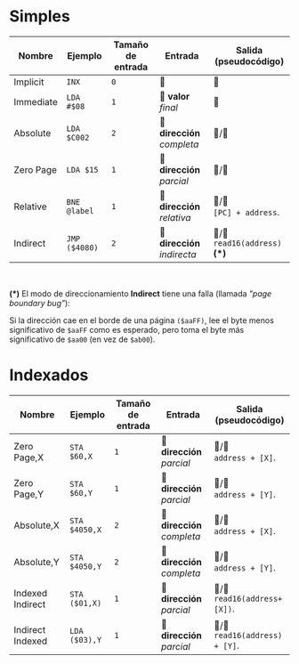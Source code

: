 # Simples

| Nombre    | Ejemplo       | Tamaño de entrada | Entrada                      | Salida (pseudocódigo)                |
| --------- | ------------- | ----------------- | ---------------------------- | ------------------------------------ |
| Implicit  | `INX`         | `0`               | 🚫                           | 🚫                                   |
| Immediate | `LDA #$08`    | `1`               | 🔢 **valor** _final_         | 🔢                                   |
| Absolute  | `LDA $C002`   | `2`               | 🐏 **dirección** _completa_  | 🔢/🐏                                |
| Zero Page | `LDA $15`     | `1`               | 🐏 **dirección** _parcial_   | 🔢/🐏                                |
| Relative  | `BNE @label`  | `1`               | 🐏 **dirección** _relativa_  | 🔢/🐏<br/>`[PC] + address`.          |
| Indirect  | `JMP ($4080)` | `2`               | 🐏 **dirección** _indirecta_ | 🔢/🐏<br/>`read16(address)` **(\*)** |

<br/>

**(\*)** El modo de direccionamiento **Indirect** tiene una falla (llamada _"page boundary bug"_):

Si la dirección cae en el borde de una página `($aaFF)`, lee el byte menos significativo de `$aaFF` como es esperado, pero toma el byte más significativo de `$aa00` (en vez de `$ab00`).

# Indexados

| Nombre           | Ejemplo       | Tamaño de entrada | Entrada                     | Salida (pseudocódigo)              |
| ---------------- | ------------- | ----------------- | --------------------------- | ---------------------------------- |
| Zero Page,X      | `STA $60,X`   | `1`               | 🐏 **dirección** _parcial_  | 🔢/🐏<br/>`address + [X]`.         |
| Zero Page,Y      | `STA $60,Y`   | `1`               | 🐏 **dirección** _parcial_  | 🔢/🐏<br/>`address + [Y]`.         |
| Absolute,X       | `STA $4050,X` | `2`               | 🐏 **dirección** _completa_ | 🔢/🐏<br/>`address + [X]`.         |
| Absolute,Y       | `STA $4050,Y` | `2`               | 🐏 **dirección** _completa_ | 🔢/🐏<br/>`address + [Y]`.         |
| Indexed Indirect | `STA ($01,X)` | `1`               | 🐏 **dirección** _parcial_  | 🔢/🐏<br/>`read16(address+[X])`.   |
| Indirect Indexed | `LDA ($03),Y` | `1`               | 🐏 **dirección** _parcial_  | 🔢/🐏<br/>`read16(address) + [Y]`. |
